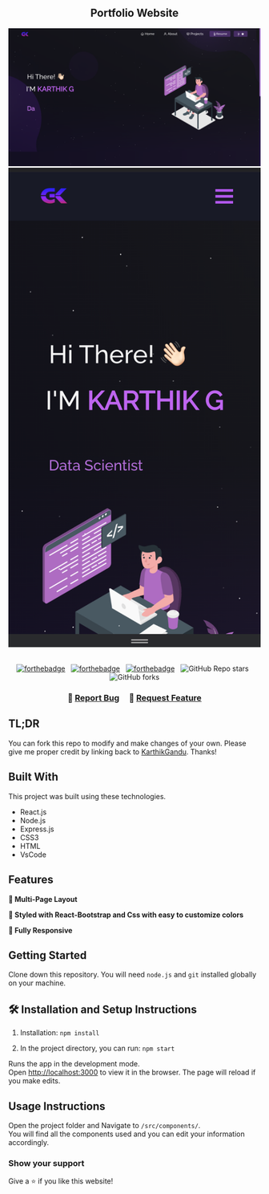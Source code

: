 <h2 align="center">
  Portfolio Website<br/>
</h2>
<div align="center">
  <img alt="Demo" src="./Images/readme-img.png" />
  <img alt="Demo" src="./Images/readme-img1.png" />
</div>

<br/>

<center>

[![forthebadge](https://forthebadge.com/images/badges/built-with-love.svg)](https://forthebadge.com) &nbsp;
[![forthebadge](https://forthebadge.com/images/badges/made-with-javascript.svg)](https://forthebadge.com) &nbsp;
[![forthebadge](https://forthebadge.com/images/badges/open-source.svg)](https://forthebadge.com) &nbsp;
![GitHub Repo stars](https://img.shields.io/github/stars/KarthikGandu/Portfolio_Site?color=red&logo=github&style=for-the-badge) &nbsp;
![GitHub forks](https://img.shields.io/github/forks/KarthikGandu/Portfolio_Site?color=red&logo=github&style=for-the-badge)

</center>

<h3 align="center">
    🔹
    <a href="https://github.com/KarthikGandu/Portfolio_Site/issues">Report Bug</a> &nbsp; &nbsp;
    🔹
    <a href="https://github.com/KarthikGandu/Portfolio_Site/issues">Request Feature</a>
</h3>

## TL;DR

You can fork this repo to modify and make changes of your own. Please give me proper credit by linking back to [KarthikGandu](https://github.com/KarthikGandu/Portfolio_Site). Thanks!

## Built With

This project was built using these technologies.

- React.js
- Node.js
- Express.js
- CSS3
- HTML
- VsCode

## Features

**📖 Multi-Page Layout**

**🎨 Styled with React-Bootstrap and Css with easy to customize colors**

**📱 Fully Responsive**

## Getting Started

Clone down this repository. You will need `node.js` and `git` installed globally on your machine.

## 🛠 Installation and Setup Instructions

1. Installation: `npm install`

2. In the project directory, you can run: `npm start`

Runs the app in the development mode.\
Open [http://localhost:3000](http://localhost:3000) to view it in the browser.
The page will reload if you make edits.

## Usage Instructions

Open the project folder and Navigate to `/src/components/`. <br/>
You will find all the components used and you can edit your information accordingly.

### Show your support

Give a ⭐ if you like this website!


